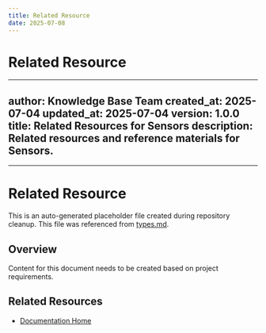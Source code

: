 ```yaml
---
title: Related Resource
date: 2025-07-08
---
```


# Related Resource

---
author: Knowledge Base Team
created_at: 2025-07-04
updated_at: 2025-07-04
version: 1.0.0
title: Related Resources for Sensors
description: Related resources and reference materials for Sensors.
---

---

# Related Resource

This is an auto-generated placeholder file created during repository cleanup.
This file was referenced from [types.md](types.md).

## Overview

Content for this document needs to be created based on project requirements.

## Related Resources

- [Documentation Home](../../../)
